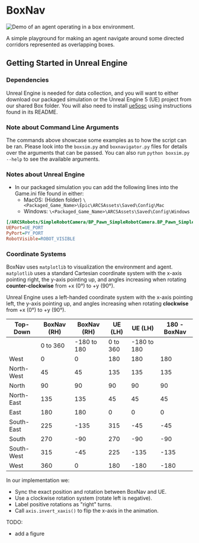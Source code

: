 # BoxNav

![Demo of an agent operating in a box environment.](demo.gif)

A simple playground for making an agent navigate around some directed corridors represented as overlapping boxes.

## Getting Started in Unreal Engine

### Dependencies

Unreal Engine is needed for data collection, and you will want to either download our packaged simulation or the Unreal Engine 5 (UE) project from our shared Box folder. You will also need to install [ue5osc](../ue5osc/) using instructions found in its README.

### Note about Command Line Arguments

The commands above showcase some examples as to how the script can be ran. Please look into the `boxsim.py` and `boxnavigator.py` files for details over the arguments that can be passed. You can also run `python boxsim.py --help` to see the available arguments.

### Notes about Unreal Engine

- In our packaged simulation you can add the following lines into the Game.ini file found in either:
  - MacOS: (Hidden folder) `\<Packaged_Game_Name>\Epic\ARCSAssets\Saved\Config\Mac`
  - Windows: `\<Packaged_Game_Name>\ARCSAssets\Saved\Config\Windows`

~~~ini
[/ARCSRobots/SimpleRobotCamera/BP_Pawn_SimpleRobotCamera.BP_Pawn_SimpleRobotCamera_C]
UEPort=UE_PORT
PyPort=PY_PORT
RobotVisible=ROBOT_VISIBLE
~~~

### Coordinate Systems

BoxNav uses `matplotlib` to visualization the environment and agent. `matplotlib` uses a standard Cartesian coordinate system with the x-axis pointing right, the y-axis pointing up, and angles increasing when rotating **counter-clockwise** from +x (0°) to +y (90°).

Unreal Engine uses a left-handed coordinate system with the x-axis pointing left, the y-axis pointing up, and angles increasing when rotating **clockwise** from +x (0°) to +y (90°).

| Top-Down   | BoxNav (RH) | BoxNav (RH) | UE (LH)  | UE (LH)     | 180 - BoxNav |
| ---------- | ----------- | ----------- | -------- | ----------- | ------------ |
|            | 0 to 360    | -180 to 180 | 0 to 360 | -180 to 180 |              |
| West       | 0           | 0           | 180      | 180         | 180          |
| North-West | 45          | 45          | 135      | 135         | 135          |
| North      | 90          | 90          | 90       | 90          | 90           |
| North-East | 135         | 135         | 45       | 45          | 45           |
| East       | 180         | 180         | 0        | 0           | 0            |
| South-East | 225         | -135        | 315      | -45         | -45          |
| South      | 270         | -90         | 270      | -90         | -90          |
| South-West | 315         | -45         | 225      | -135        | -135         |
| West       | 360         | 0           | 180      | -180        | -180         |

In our implementation we:

- Sync the exact position and rotation between BoxNav and UE.
- Use a clockwise rotation system (rotate left is negative).
- Label positive rotations as "right" turns.
- Call `axis.invert_xaxis()` to flip the x-axis in the animation.

TODO:
- add a figure

